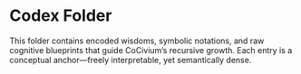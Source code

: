 <!-- status: stub; target: 150+ words -->
<!-- status: stub; target: 150+ words -->
<!-- status: stub; target: 150+ words -->
# Codex Folder

This folder contains encoded wisdoms, symbolic notations, and raw cognitive blueprints that guide CoCivium’s recursive growth. Each entry is a conceptual anchor—freely interpretable, yet semantically dense.





